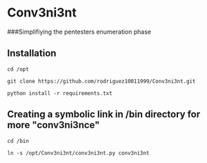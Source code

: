 # Conv3ni3nt
###Simplifiying the pentesters enumeration phase

## Installation
```
cd /opt

git clone https://github.com/rodriguez10011999/Conv3ni3nt.git

python install -r requirements.txt
```
## Creating a symbolic link in /bin directory for more "conv3ni3nce"
```
cd /bin

ln -s /opt/Conv3ni3nt/conv3ni3nt.py conv3ni3nt
```
